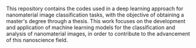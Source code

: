 This repository contains the codes used in a deep learning approach for nanomaterial image classification tasks, with the objective of obtaining a master's degree through a thesis. This work focuses on the development and application of machine learning models for the classification and analysis of nanomaterial images, in order to contribute to the advancement of this nanoscience field.


